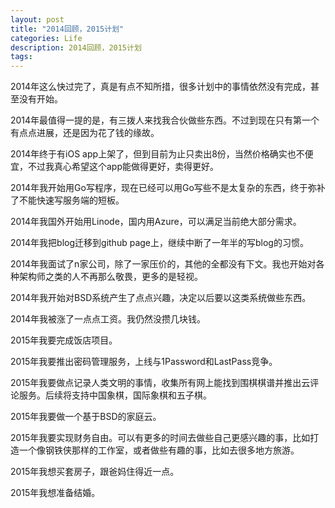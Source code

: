 ```yaml
---
layout: post
title: "2014回顾，2015计划"
categories: Life
description: 2014回顾，2015计划
tags: 
---
```

2014年这么快过完了，真是有点不知所措，很多计划中的事情依然没有完成，甚至没有开始。

2014年最值得一提的是，有三拨人来找我合伙做些东西。不过到现在只有第一个有点点进展，还是因为花了钱的缘故。

2014年终于有iOS app上架了，但到目前为止只卖出8份，当然价格确实也不便宜，不过我真心希望这个app能做得更好，卖得更好。

2014年我开始用Go写程序，现在已经可以用Go写些不是太复杂的东西，终于弥补了不能快速写服务端的短板。

2014年我国外开始用Linode，国内用Azure，可以满足当前绝大部分需求。

2014年我把blog迁移到github page上，继续中断了一年半的写blog的习惯。

2014年我面试了n家公司，除了一家压价的，其他的全都没有下文。我也开始对各种架构师之类的人不再那么敬畏，更多的是轻视。

2014年我开始对BSD系统产生了点点兴趣，决定以后要以这类系统做些东西。

2014年我被涨了一点点工资。我仍然没攒几块钱。

2015年我要完成饭店项目。

2015年我要推出密码管理服务，上线与1Password和LastPass竞争。

2015年我要做点记录人类文明的事情，收集所有网上能找到围棋棋谱并推出云评论服务。后续将支持中国象棋，国际象棋和五子棋。

2015年我要做一个基于BSD的家庭云。

2015年我要实现财务自由。可以有更多的时间去做些自己更感兴趣的事，比如打造一个像钢铁侠那样的工作室，或者做些有趣的事，比如去很多地方旅游。

2015年我想买套房子，跟爸妈住得近一点。

2015年我想准备结婚。
